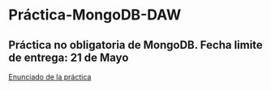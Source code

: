# Práctica-MongoDB-DAW

## Práctica no obligatoria de MongoDB. Fecha limite de entrega: 21 de Mayo 

[Enunciado de la práctica](Practica_MongoDB)

